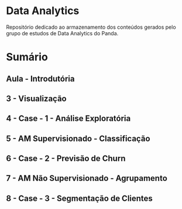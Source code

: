 # Data Analytics

Repositório dedicado ao armazenamento dos conteúdos gerados pelo grupo de estudos de Data Analytics do Panda.

# Sumário

## Aula - Introdutória

## 3 - Visualização

## 4 - Case - 1 - Análise Exploratória

## 5 - AM Supervisionado - Classificação

## 6 - Case - 2 - Previsão de Churn

## 7 - AM Não Supervisionado - Agrupamento

## 8 - Case - 3 - Segmentação de Clientes

